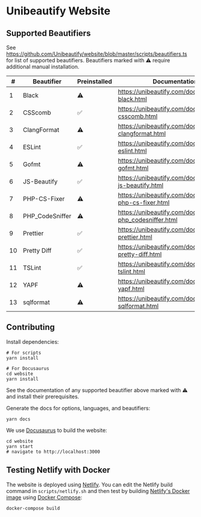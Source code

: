 # Unibeautify Website

## Supported Beautifiers

See https://github.com/Unibeautify/website/blob/master/scripts/beautifiers.ts for list of supported beautifiers. Beautifiers marked with :warning: require additional manual installation.

<!--START:SUPPORT-TABLE-->
| # | Beautifier | Preinstalled | Documentation |
| --- | --- | --- | --- |
| 1 | Black | :warning: | https://unibeautify.com/docs/beautifier-black.html |
| 2 | CSScomb | :white_check_mark: | https://unibeautify.com/docs/beautifier-csscomb.html |
| 3 | ClangFormat | :warning: | https://unibeautify.com/docs/beautifier-clangformat.html |
| 4 | ESLint | :white_check_mark: | https://unibeautify.com/docs/beautifier-eslint.html |
| 5 | Gofmt | :warning: | https://unibeautify.com/docs/beautifier-gofmt.html |
| 6 | JS-Beautify | :white_check_mark: | https://unibeautify.com/docs/beautifier-js-beautify.html |
| 7 | PHP-CS-Fixer | :warning: | https://unibeautify.com/docs/beautifier-php-cs-fixer.html |
| 8 | PHP_CodeSniffer | :warning: | https://unibeautify.com/docs/beautifier-php_codesniffer.html |
| 9 | Prettier | :white_check_mark: | https://unibeautify.com/docs/beautifier-prettier.html |
| 10 | Pretty Diff | :white_check_mark: | https://unibeautify.com/docs/beautifier-pretty-diff.html |
| 11 | TSLint | :white_check_mark: | https://unibeautify.com/docs/beautifier-tslint.html |
| 12 | YAPF | :warning: | https://unibeautify.com/docs/beautifier-yapf.html |
| 13 | sqlformat | :warning: | https://unibeautify.com/docs/beautifier-sqlformat.html |
<!--END:SUPPORT-TABLE-->

## Contributing

Install dependencies:

```
# For scripts
yarn install

# For Docusaurus
cd website
yarn install
```

See the documentation of any supported beautifier above marked with :warning: and install their prerequisites.

Generate the docs for options, languages, and beautifiers:

```
yarn docs
```

We use [Docusaurus](https://docusaurus.io/) to build the website:

```
cd website
yarn start
# navigate to http://localhost:3000
```

## Testing Netlify with Docker

The website is deployed using [Netlify](https://www.netlify.com/).
You can edit the Netlify build command in `scripts/netlify.sh`
and then test by building [Netlify's Docker image](https://github.com/netlify/build-image)
using [Docker Compose](https://github.com/docker/compose):

```
docker-compose build
```

